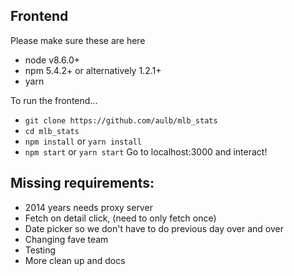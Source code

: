 <!-- - TODO: CORS issue with everything in 2014: proxy required
Resolution: demo on gitio
- TODO: More stats, homeruns and player lists
- TODO: Ordering by faves
- TODO: Ability to change dates
- TODO: Everything to maps, no for loops
- TODO: Stop loading when GAME CARD CLICKED
- TODO: Why playedInnings?
- TODO: Convert detail button to reveal and hide details button
- TODO: Use inning_line_score instead
- TODO: Innings into its new component
- TODO: Stats into its new stats toggle

- TODO: Change dates, date picker
- TODO: Active tab state


- TODO: GameCard needs major cleanup
- TODO: GameCard header needs to be bold and strong
- TODO: Fix tab switching indicator

# Notes 
- Imports must fall under src

- TODO: Redo innings
- TODO: React dropdown
 -->

## Frontend
Please make sure these are here
- node v8.6.0+
- npm 5.4.2+
or alternatively 1.2.1+
- yarn

To run the frontend...
- `git clone https://github.com/aulb/mlb_stats`
- `cd mlb_stats`
- `npm install` or `yarn install`
- `npm start` or `yarn start`
Go to localhost:3000 and interact!

## Missing requirements:
- 2014 years needs proxy server
- Fetch on detail click, (need to only fetch once)
- Date picker so we don't have to do previous day over and over
- Changing fave team
- Testing
- More clean up and docs

